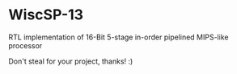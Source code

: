 # WiscSP-13
RTL implementation of 16-Bit 5-stage in-order pipelined MIPS-like processor

Don't steal for your project, thanks! :) 
